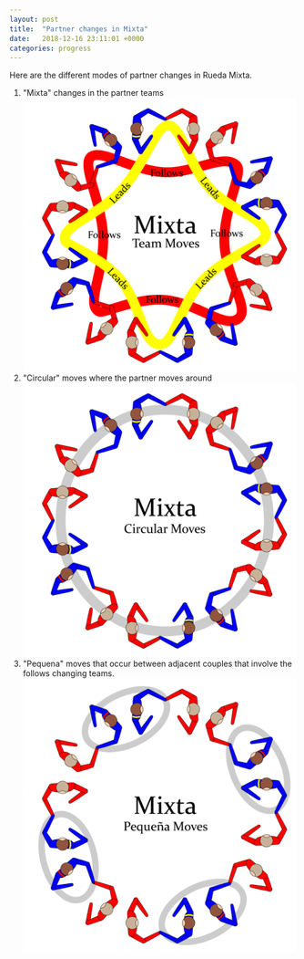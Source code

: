 ```yaml
---
layout: post
title:  "Partner changes in Mixta"
date:   2018-12-16 23:11:01 +0000
categories: progress
---
```


Here are the different modes of partner changes in Rueda Mixta.

1. "Mixta" changes in the partner teams ![Mixta teams](/assets/RuedaMixtaTeams.png)
2. "Circular" moves where the partner moves around ![alt text](/assets/RuedaMixtaCircular.png "Circular moves")
3. "Pequena" moves that occur between adjacent couples that involve the follows changing teams. ![alt text](/assets/RuedaMixtaPequena.png "Pequena moves")
